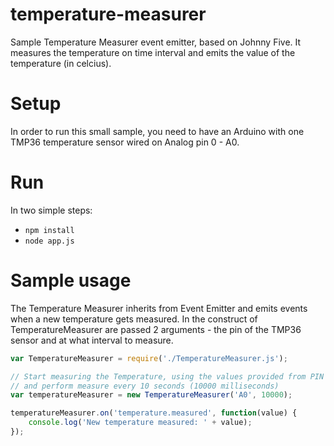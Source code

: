 temperature-measurer
====================

Sample Temperature Measurer event emitter, based on Johnny Five. It measures the temperature on time interval and emits the value of the temperature (in celcius).

# Setup #

In order to run this small sample, you need to have an Arduino with one TMP36 temperature sensor wired on Analog pin 0 - A0.

# Run #

In two simple steps:

- ```npm install```
- ```node app.js```

# Sample usage #

The Temperature Measurer inherits from Event Emitter and emits events when a new temperature gets measured. In the construct of TemperatureMeasurer are passed 2 arguments - the pin of the TMP36 sensor and at what interval to measure.

```javascript
var TemperatureMeasurer = require('./TemperatureMeasurer.js');

// Start measuring the Temperature, using the values provided from PIN A0 
// and perform measure every 10 seconds (10000 milliseconds)
var temperatureMeasurer = new TemperatureMeasurer('A0', 10000);

temperatureMeasurer.on('temperature.measured', function(value) {
	console.log('New temperature measured: ' + value);
}); 

``` 
